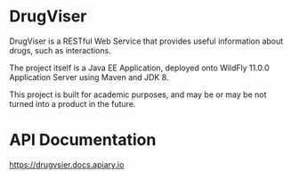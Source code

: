 # DrugViser
DrugViser is a RESTful Web Service that provides useful information about drugs, such as interactions.

The project itself is a Java EE Application, deployed onto WildFly 11.0.0 Application Server using Maven and JDK 8.

This project is built for academic purposes, and may be or may be not turned into a product in the future.

# API Documentation
https://drugvsier.docs.apiary.io
